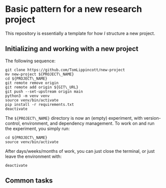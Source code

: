 # Basic pattern for a new research project

This repository is essentially a template for how *I* structure a new project.

## Initializing and working with a new project

The following sequence:

```
git clone https://github.com/TomLippincott/new-project
mv new-project ${PROJECT\_NAME}
cd ${PROJECT\_NAME}
git remote remove origin
git remote add origin ${GIT\_URL}
git push --set-upstream origin main
python3 -m venv venv
source venv/bin/activate
pip install -r requirements.txt
deactivate
```

The `${PROJECT\_NAME}` directory is now an (empty) experiment, with version-control, environment, and dependency management.  To work on and run the experiment, you simply run:

```
cd ${PROJECT\_NAME}
source venv/bin/activate
```

After days/weeks/months of work, you can just close the terminal, or just leave the environment with:

```
deactivate
```

## Common tasks


